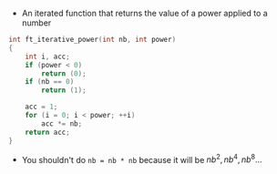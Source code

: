 - An iterated function that returns the value of a power applied to a number

```c
int ft_iterative_power(int nb, int power)
{
    int i, acc;
    if (power < 0)
        return (0);
    if (nb == 0)
        return (1);

    acc = 1;
    for (i = 0; i < power; ++i)
        acc *= nb;
    return acc;
}
```

- You shouldn't do `nb = nb * nb` because it will be $nb^2, nb^4, nb^8...$
